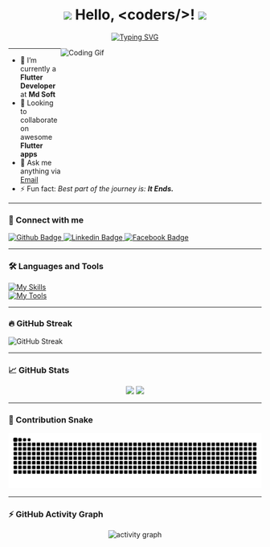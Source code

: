 <h1 align="center">
  <img src="https://github.com/JayantGoel001/JayantGoel001/blob/master/GIF/Earth.gif" width="24px"/>
  Hello, &lt;coders/&gt;!
  <img src="https://github.com/JayantGoel001/JayantGoel001/blob/master/GIF/Handshake.gif" width="40px" />
</h1>

<p align="center">
  <a href="https://git.io/typing-svg">
    <img src="https://readme-typing-svg.herokuapp.com?font=Architects+Daughter&color=7AF79A&size=30&lines=Hey!+It's+Salah+Amer!;I'm+a+Flutter+Developer........." alt="Typing SVG" />
  </a>
</p>

<img align="right" src="https://github.com/JayantGoel001/JayantGoel001/blob/master/GIF/code.gif" width="400" height="250" alt="Coding Gif" />

---

- 🌱 I’m currently a **Flutter Developer** at **Md Soft**  
- 👯 Looking to collaborate on awesome **Flutter apps**  
- 💬 Ask me anything via [Email](mailto:salahamer160@gmail.com)  
- ⚡️ Fun fact: _Best part of the journey is: **It Ends.**_

---

### 🔗 Connect with me

<div id="badges">
  <a href="https://github.com/salah3mer">
    <img src="https://img.shields.io/badge/Github-white?style=for-the-badge&logo=Github&logoColor=black" alt="Github Badge"/>
  </a>
  <a href="https://www.linkedin.com/in/salah-amer-04a090230/">
    <img src="https://img.shields.io/badge/LinkedIn-blue?style=for-the-badge&logo=linkedin&logoColor=white" alt="Linkedin Badge"/>
  </a>
  <a href="https://www.facebook.com/speedy3mer?mibextid=ZbWKwL">
    <img src="https://img.shields.io/badge/Facebook-blue?style=for-the-badge&logo=facebook&logoColor=white" alt="Facebook Badge"/>
  </a>
</div>

---

### 🛠️ Languages and Tools

[![My Skills](https://skillicons.dev/icons?i=flutter,dart,c,csharp,java,kotlin&perline=6)](https://skillicons.dev)  
[![My Tools](https://skillicons.dev/icons?i=firebase,github,git,postman,figma,xd&perline=6)](https://skillicons.dev)

---

### 🔥 GitHub Streak

![GitHub Streak](https://github-readme-streak-stats.herokuapp.com/?user=salah3mer&theme=radical)

---

### 📈 GitHub Stats

<div align="center">
  <img src="https://github-readme-stats.vercel.app/api?username=salah3mer&show_icons=true&include_all_commits=true&count_private=true&theme=dracula&hide_border=false" height="160" />
  <img src="https://github-readme-stats.vercel.app/api/top-langs?username=salah3mer&layout=compact&langs_count=6&theme=dracula&hide_border=false" height="160" />
</div>

---

### 🐍 Contribution Snake

<div align="center">
  <img src="https://raw.githubusercontent.com/salah3mer/salah3mer/output/snake.svg" alt="Snake animation" />
</div>

---

### ⚡ GitHub Activity Graph

<div align="center">
  <img src="https://github-readme-activity-graph.vercel.app/graph?username=salah3mer&theme=react-dark&hide_border=true&area=true" alt="activity graph"/>
</div>
